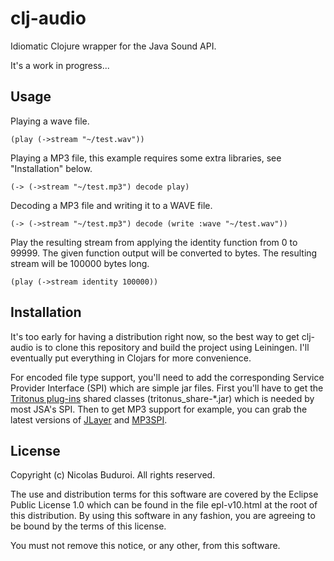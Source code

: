 # clj-audio

Idiomatic Clojure wrapper for the Java Sound API.

It's a work in progress...

## Usage

Playing a wave file.

    (play (->stream "~/test.wav"))

Playing a MP3 file, this example requires some extra libraries, see
"Installation" below.
    
    (-> (->stream "~/test.mp3") decode play)

Decoding a MP3 file and writing it to a WAVE file.

    (-> (->stream "~/test.mp3") decode (write :wave "~/test.wav"))

Play the resulting stream from applying the identity function from 0 to
99999. The given function output will be converted to bytes. The
resulting stream will be 100000 bytes long.

    (play (->stream identity 100000))

## Installation

It's too early for having a distribution right now, so the best way to
get clj-audio is to clone this repository and build the project using
Leiningen. I'll eventually put everything in Clojars for more
convenience.

For encoded file type support, you'll need to add the corresponding
Service Provider Interface (SPI) which are simple jar files. First
you'll have to get the [Tritonus plug-ins] shared classes
(tritonus_share-*.jar) which is needed by most JSA's SPI. Then to get
MP3 support for example, you can grab the latest versions of [JLayer]
and [MP3SPI].

## License

Copyright (c) Nicolas Buduroi. All rights reserved.

The use and distribution terms for this software are covered by the
Eclipse Public License 1.0 which can be found in the file epl-v10.html
at the root of this distribution. By using this software in any fashion,
you are agreeing to be bound by the terms of this license.

You must not remove this notice, or any other, from this software.

[Tritonus plug-ins]: http://www.tritonus.org/plugins.html
[JLayer]: http://www.javazoom.net/javalayer/sources.html
[MP3SPI]: http://www.javazoom.net/mp3spi/sources.html
